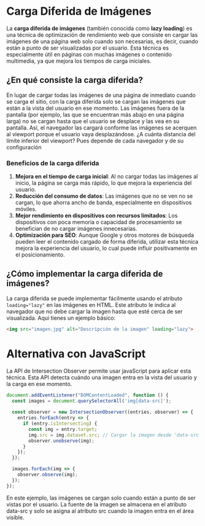 # Carga Diferida de Imágenes

La **carga diferida de imágenes** (también conocida como **lazy loading**) es una técnica de optimización de rendimiento web que consiste en cargar las imágenes de una página web solo cuando son necesarias, es decir, cuando están a punto de ser visualizadas por el usuario. Esta técnica es especialmente útil en páginas con muchas imágenes o contenido multimedia, ya que mejora los tiempos de carga iniciales.

## ¿En qué consiste la carga diferida?

En lugar de cargar todas las imágenes de una página de inmediato cuando se carga el sitio, con la carga diferida solo se cargan las imágenes que están a la vista del usuario en ese momento. Las imágenes fuera de la pantalla (por ejemplo, las que se encuentran más abajo en una página larga) no se cargan hasta que el usuario se desplace y las vea en su pantalla. Así, el navegador las cargará conforme las imágenes se acerquen al viewport porque el usuario vaya desplazándose. ¿A cuánta distancia del límite inferior del viewport? Pues depende de cada navegador y de su configuración

### Beneficios de la carga diferida

1. **Mejora en el tiempo de carga inicial**: Al no cargar todas las imágenes al inicio, la página se carga más rápido, lo que mejora la experiencia del usuario.
2. **Reducción del consumo de datos**: Las imágenes que no se ven no se cargan, lo que ahorra ancho de banda, especialmente en dispositivos móviles.
3. **Mejor rendimiento en dispositivos con recursos limitados**: Los dispositivos con poca memoria o capacidad de procesamiento se benefician de no cargar imágenes innecesarias.
4. **Optimización para SEO**: Aunque Google y otros motores de búsqueda pueden leer el contenido cargado de forma diferida, utilizar esta técnica mejora la experiencia del usuario, lo cual puede influir positivamente en el posicionamiento.

## ¿Cómo implementar la carga diferida de imágenes?

La carga diferida se puede implementar fácilmente usando el atributo `loading="lazy"` en las imágenes en HTML. Este atributo le indica al navegador que no debe cargar la imagen hasta que esté cerca de ser visualizada. Aquí tienes un ejemplo básico:

```html
<img src="imagen.jpg" alt="Descripción de la imagen" loading="lazy">
```

# Alternativa con JavaScript

La API de Intersection Observer permite usar javaScript para aplicar esta técnica. Esta API detecta cuándo una imagen entra en la vista del usuario y la carga en ese momento.

```javascript
document.addEventListener("DOMContentLoaded", function () {
  const images = document.querySelectorAll('img[data-src]');
  
  const observer = new IntersectionObserver((entries, observer) => {
    entries.forEach(entry => {
      if (entry.isIntersecting) {
        const img = entry.target;
        img.src = img.dataset.src; // Cargar la imagen desde 'data-src'
        observer.unobserve(img);
      }
    });
  });

  images.forEach(img => {
    observer.observe(img);
  });
});
```
En este ejemplo, las imágenes se cargan solo cuando están a punto de ser vistas por el usuario. La fuente de la imagen se almacena en el atributo data-src y solo se asigna al atributo src cuando la imagen entra en el área visible.